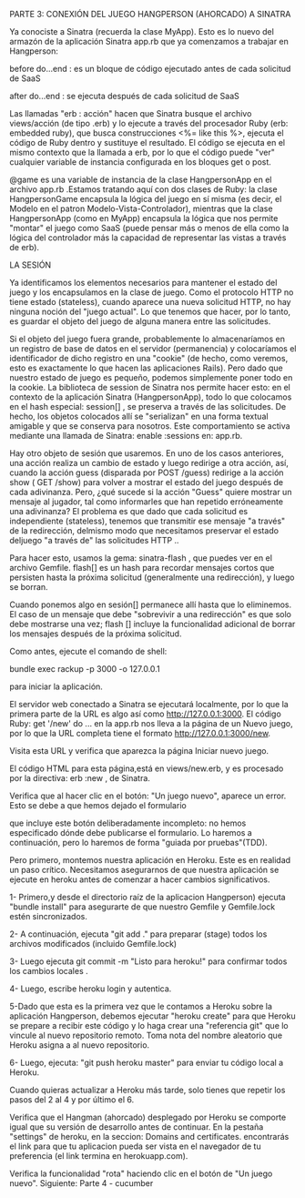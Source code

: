 
PARTE 3: CONEXIÓN DEL JUEGO HANGPERSON (AHORCADO)  A SINATRA

Ya conociste a Sinatra (recuerda la clase MyApp). Esto es lo nuevo  del armazón de la aplicación Sinatra app.rb que ya comenzamos a trabajar en Hangperson:

before do...end : es un bloque de código ejecutado antes de cada solicitud de SaaS

after do...end  : se ejecuta después de cada solicitud de SaaS

Las llamadas "erb : acción"   hacen que Sinatra busque el archivo views/acción (de tipo .erb) y lo ejecute a través del procesador Ruby (erb: embedded ruby), que busca construcciones <%= like this %>, ejecuta el código de Ruby dentro y sustituye el resultado. El código se ejecuta en el mismo contexto que la llamada a erb, por lo que el código puede "ver" cualquier variable de instancia configurada en los bloques get o post.

@game es una variable de instancia de la clase HangpersonApp en el archivo app.rb .Estamos tratando aquí con dos clases de Ruby: la clase HangpersonGame encapsula la lógica del juego en sí misma (es decir, el Modelo en el patron Modelo-Vista-Controlador), mientras que la clase  HangpersonApp (como en MyApp) encapsula la lógica que nos permite "montar" el juego como SaaS (puede pensar más o menos de ella como la lógica del controlador más la capacidad de representar las vistas a través de erb).

LA SESIÓN

Ya identificamos los elementos necesarios para mantener el estado del juego y los encapsulamos en la clase de juego. Como el protocolo HTTP no tiene estado (stateless), cuando aparece una nueva solicitud HTTP, no hay ninguna noción del "juego actual". Lo que tenemos que hacer, por lo tanto, es guardar el objeto del juego de alguna manera entre las solicitudes.

Si el objeto del juego fuera grande, probablemente lo almacenaríamos en un registro de base de datos en el servidor (permanencia) y colocaríamos el identificador de dicho registro  en una "cookie" (de hecho, como veremos, esto es exactamente lo que hacen las aplicaciones Rails). Pero dado que nuestro estado de juego es pequeño, podemos simplemente poner todo en la cookie. La biblioteca de session  de Sinatra nos permite hacer esto: en el contexto de la aplicación Sinatra (HangpersonApp), todo lo que colocamos en el hash especial: session[] , se preserva a través de las solicitudes. De hecho, los objetos colocados allí se "serializan" en una forma textual amigable y que se conserva para nosotros. Este comportamiento se activa mediante una llamada de Sinatra: enable :sessions en: app.rb.

Hay otro objeto de sesión que usaremos. En uno de los casos anteriores, una acción realiza un cambio de estado y luego redirige a otra acción, así, cuando la acción guess  (disparada por POST /guess) redirige a la acción show ( GET /show) para volver a mostrar el estado del juego después de cada adivinanza. Pero, ¿qué sucede si la acción "Guess" quiere mostrar un mensaje al jugador, tal como informarles que han repetido erróneamente una adivinanza? El problema es que dado que cada solicitud es independiente (stateless), tenemos que transmitir ese mensaje "a través" de la redirección, delmismo modo que necesitamos preservar el estado deljuego "a través de" las solicitudes HTTP ..

Para hacer esto, usamos la gema: sinatra-flash , que puedes ver en el archivo Gemfile. flash[] es un hash para recordar mensajes cortos que persisten hasta la próxima solicitud (generalmente una redirección), y luego se borran.

Cuando ponemos algo en sesión[] permanece allí hasta que lo eliminemos. El caso de un mensaje que debe "sobrevivir a una redirección" es que solo debe mostrarse una vez; flash [] incluye la funcionalidad adicional de borrar los mensajes después de la próxima solicitud.



Como antes, ejecute el comando de shell:

 bundle exec rackup -p 3000 -o 127.0.0.1

 para iniciar la aplicación.



El servidor web conectado a Sinatra se ejecutará localmente, por lo que la primera parte de la URL es algo así como http://127.0.0.1:3000. El código Ruby: get '/new' do ... en la app.rb nos lleva a la página de un Nuevo juego, por lo que la URL completa tiene el formato http://127.0.0.1:3000/new.

Visita esta URL y verifica que aparezca la página Iniciar nuevo juego.

El código HTML para esta página,está en views/new.erb, y es procesado por la directiva: erb :new ,  de Sinatra.

Verifica que al hacer clic en el botón: "Un juego nuevo", aparece un error. Esto se debe a que hemos dejado el formulario <form>  que incluye este botón deliberadamente incompleto: no hemos especificado dónde debe publicarse el formulario. Lo haremos a continuación, pero lo haremos de forma "guiada por pruebas"(TDD).

Pero primero, montemos nuestra aplicación en Heroku. Este es en realidad un paso crítico. Necesitamos asegurarnos de que nuestra aplicación se ejecute en heroku antes de comenzar a hacer cambios significativos.

1- Primero,y desde el directorio raíz de la aplicacion Hangperson) ejecuta "bundle install" para asegurarte de que nuestro Gemfile y Gemfile.lock estén sincronizados.

2- A continuación, ejecuta "git add ." para preparar (stage) todos los archivos modificados (incluido Gemfile.lock)

3- Luego ejecuta git commit -m "Listo para heroku!" para confirmar todos los cambios locales .

4- Luego, escribe heroku login y autentica.

5-Dado que esta es la primera vez que le contamos a Heroku sobre la aplicación Hangperson, debemos ejecutar "heroku create" para que Heroku se prepare a recibir este código y lo haga crear una "referencia git" que lo vincule al nuevo repositorio remoto. Toma nota del nombre aleatorio que Heroku asigna a al nuevo repositorio.

6- Luego, ejecuta: "git push heroku master" para enviar tu código local a Heroku.

Cuando quieras actualizar a Heroku más tarde, solo tienes que repetir los pasos del 2 al 4 y por último el 6.

Verifica que el Hangman (ahorcado) desplegado por Heroku se comporte igual que su versión de desarrollo antes de continuar.
En la pestaña "settings" de heroku, en la seccion: Domains and certificates. encontrarás el link para que tu aplicacion pueda ser vista en el navegador de tu preferencia (el link termina en  herokuapp.com).

Verifica la funcionalidad "rota" haciendo clic en el botón de "Un juego nuevo".
Siguiente: Parte 4 - cucumber
